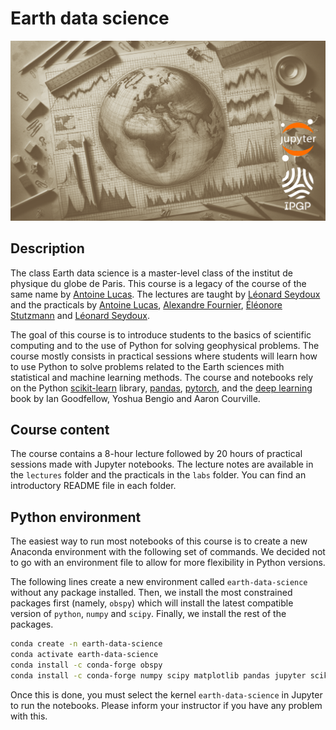 # Earth data science 

![](./lectures/images/titlepages/oldschool-earth-data-science.png)

## Description

The class Earth data science is a master-level class of the institut de physique du globe de Paris. This course is a legacy of the course of the same name by [Antoine Lucas](http://dralucas.geophysx.org/). The lectures are taught by [Léonard Seydoux](https://sites.google.com/view/leonard-seydoux/accueil) and the practicals by [Antoine Lucas](http://dralucas.geophysx.org/), [Alexandre Fournier](https://www.ipgp.fr/~fournier/), [Éléonore Stutzmann](https://www.ipgp.fr/~stutz/) and [Léonard Seydoux](https://sites.google.com/view/leonard-seydoux/accueil). 

The goal of this course is to introduce students to the basics of scientific computing and to the use of Python for solving geophysical problems. The course mostly consists in practical sessions where students will learn how to use Python to solve problems related to the Earth sciences mith statistical and machine learning methods. The course and notebooks rely on the Python [scikit-learn](https://scikit-learn.org/stable/) library, [pandas](https://pandas.pydata.org/), [pytorch](https://pytorch.org/), and the [deep learning](https://www.deeplearningbook.org/) book by Ian Goodfellow, Yoshua Bengio and Aaron Courville.

## Course content

The course contains a 8-hour lecture followed by 20 hours of practical sessions made with Jupyter notebooks. The lecture notes are available in the `lectures` folder and the practicals in the `labs` folder. You can find an introductory README file in each folder.

## Python environment

The easiest way to run most notebooks of this course is to create a new Anaconda environment with the following set of commands. We decided not to go with an environment file to allow for more flexibility in Python versions.

The following lines create a new environment called `earth-data-science` without any package installed. Then, we install the most constrained packages first (namely, `obspy`) which will install the latest compatible version of `python`, `numpy` and `scipy`. Finally, we install the rest of the packages.

```bash
conda create -n earth-data-science
conda activate earth-data-science
conda install -c conda-forge obspy
conda install -c conda-forge numpy scipy matplotlib pandas jupyter scikit-learn cartopy ipywidgets rasterio
```

Once this is done, you must select the kernel `earth-data-science` in Jupyter to run the notebooks. Please inform your instructor if you have any problem with this.